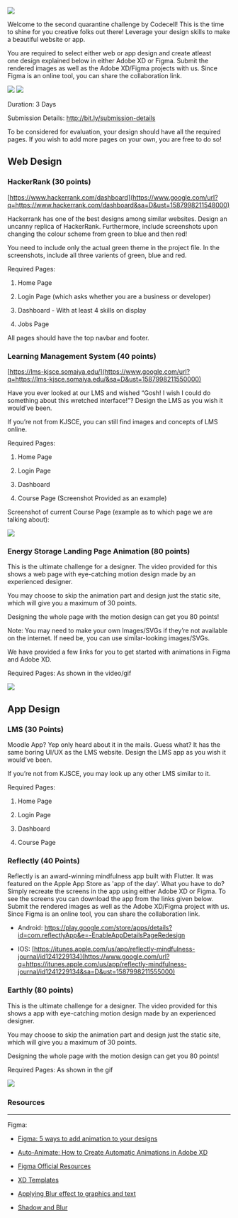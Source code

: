 ![](https://i.imgur.com/v8AcIJQ.png)

Welcome to the second quarantine challenge by Codecell! This is the time to shine for you creative folks out there! Leverage your design skills to make a beautiful website or app.

You are required to select either web or app design and create
atleast one design explained below in either Adobe XD or Figma. Submit the
rendered images as well as the Adobe XD/Figma projects with us. Since Figma is an online tool, you can share the collaboration link.

![](https://i.imgur.com/mvnS8c2s.png)
![](https://i.imgur.com/goxLFsNs.png)

Duration: 3 Days

Submission Details: http://bit.ly/submission-details

To be considered for evaluation, your design should have all the
required pages. If you wish to add more pages on your own, you are free
to do so!

Web Design 
----------

### HackerRank (30 points)

[https://www.hackerrank.com/dashboard](https://www.google.com/url?q=https://www.hackerrank.com/dashboard&sa=D&ust=1587998211548000)

Hackerrank has one of the best designs among similar websites.
Design an uncanny replica of HackerRank. Furthermore, include screenshots upon changing the colour scheme from green to blue and then red!

You need to include only the actual green theme in the project file. In the screenshots, include all three varients of green, blue and red.

Required Pages:

1. Home Page

2. Login Page (which asks whether you are a business or developer)

3. Dashboard - With at least 4 skills on display

4. Jobs Page

All pages should have the top navbar and footer.

### Learning Management System (40 points)

[https://lms-kjsce.somaiya.edu/](https://www.google.com/url?q=https://lms-kjsce.somaiya.edu/&sa=D&ust=1587998211550000)

Have you ever looked at our LMS and wished “Gosh! I wish I could do
something about this wretched interface!”? Design the LMS as you wish it
would’ve been.

If you’re not from KJSCE, you can still find images and concepts of LMS
online.

Required Pages:

1. Home Page

2. Login Page

3. Dashboard

4. Course Page (Screenshot Provided as an example)

Screenshot of current Course Page (example as to which page we are
talking about):

![](https://i.imgur.com/uyU08eL.png)

### Energy Storage Landing Page Animation (80 points)

This is the ultimate challenge for a designer. The video provided for this shows a web page with eye-catching motion design made by an
experienced designer.

You may choose to skip the animation part and design just the static
site, which will give you a maximum of 30 points.

Designing the whole page with the motion design can get you 80 points!

Note: You may need to make your own Images/SVGs if they’re not
available on the internet. If need be, you can use similar-looking images/SVGs.

We have provided a few links for you to get started with
animations in Figma and Adobe XD.

Required Pages: As shown in the video/gif

![](https://i.imgur.com/GdPK4FH.gif)

App Design
----------

### LMS (30 Points)

Moodle App? Yep only heard about it in the mails. Guess what? It has the same boring UI/UX as the LMS website. Design the LMS app as you wish it would’ve been.

If you’re not from KJSCE, you may look up any other LMS similar to it.

Required Pages:

1. Home Page

2. Login Page

3. Dashboard

4. Course Page


### Reflectly (40 Points)

Reflectly is an award-winning mindfulness app built with Flutter. It was featured on the Apple App Store as 'app of the day'. What you have to do? Simply recreate the screens in the app using either Adobe XD or Figma. To see the screens you can download the app from the links given below. Submit the rendered images as well as the Adobe XD/Figma project with us. Since Figma is an online tool, you can share the collaboration link.

- Android: https://play.google.com/store/apps/details?id=com.reflectlyApp&e=-EnableAppDetailsPageRedesign

- IOS: [https://itunes.apple.com/us/app/reflectly-mindfulness-journal/id1241229134](https://www.google.com/url?q=https://itunes.apple.com/us/app/reflectly-mindfulness-journal/id1241229134&sa=D&ust=1587998211555000)

### Earthly (80 points)

This is the ultimate challenge for a designer. The video provided for this shows a app with eye-catching motion design made by an
experienced designer.

You may choose to skip the animation part and design just the static
site, which will give you a maximum of 30 points.

Designing the whole page with the motion design can get you 80 points!

Required Pages: As shown in the gif

![](https://i.imgur.com/MkwD39W.gif)
         

### Resources
-----------
Figma:

- [Figma: 5 ways to add animation to your
designs](https://www.google.com/url?q=https://uxdesign.cc/figma-5-ways-to-add-animation-to-your-designs-e3c521aa8902&sa=D&ust=1587998211557000)

- [Auto-Animate: How to Create Automatic Animations in Adobe
XD](https://www.google.com/url?q=https://theblog.adobe.com/auto-animate-how-to-create-automatic-animations-xd/&sa=D&ust=1587998211558000)

- [Figma Official Resources](https://www.figma.com/resources/learn-design/)

- [XD Templates](https://xdresources.co/)

- [Applying Blur effect to graphics and text](https://helpx.adobe.com/in/xd/how-to/effects-graphics-text.html)

- [Shadow and Blur](https://help.figma.com/hc/en-us/articles/360041488473-Apply-shadow-or-blur-effects)
